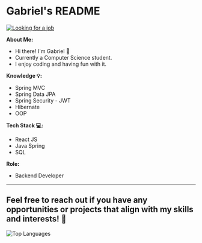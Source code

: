 # Gabriel's README

<a href="https://github.com/Ga5000">![Looking for a job](https://img.shields.io/badge/Looking_for_a_job-Yes!-green)</a>

**About Me:**
- Hi there! I'm Gabriel 🧐
- Currently a Computer Science student.
- I enjoy coding and having fun with it.

**Knowledge 💡:**
- Spring MVC
- Spring Data JPA
- Spring Security - JWT
- Hibernate
- OOP

**Tech Stack 💻:**
- React JS
- Java Spring
- SQL

**Role:**
- Backend Developer

---

Feel free to reach out if you have any opportunities or projects that align with my skills and interests! 🚀
---
![Top Languages](https://github-readme-stats.vercel.app/api/top-langs/?username=Ga5000&layout=compact&theme=dark)


